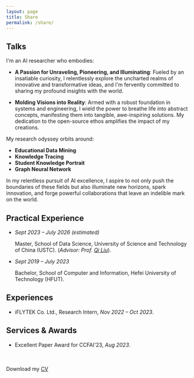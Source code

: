 ```yaml
---
layout: page
title: Share
permalink: /share/
---
```



## Talks

I'm an AI researcher who embodies:

- **A Passion for Unraveling, Pioneering, and Illuminating**: Fueled by an insatiable curiosity, I relentlessly explore the uncharted realms of innovative and transformative ideas, and I'm fervently committed to sharing my profound insights with the world.

- **Molding Visions into Reality**: Armed with a robust foundation in systems and engineering, I wield the power to breathe life into abstract concepts, manifesting them into tangible, awe-inspiring solutions. My dedication to the open-source ethos amplifies the impact of my creations.

My research odyssey orbits around:
- **Educational Data Mining**
- **Knowledge Tracing**
- **Student Knowledge Portrait**
- **Graph Neural Network**

In my relentless pursuit of AI excellence, I aspire to not only push the boundaries of these fields but also illuminate new horizons, spark innovation, and forge powerful collaborations that leave an indelible mark on the world.

## Practical Experience

- _Sept 2023 – July 2026 (estimated)_

  Master, School of Data Science,  University of Science and Technology of China (USTC). (_Advisor: Prof. [Qi Liu](http://staff.ustc.edu.cn/~qiliuql/)_).

- _Sept 2019 – July 2023_

  Bachelor, School of Computer and Information, Hefei University of Technology (HFUT).

## Experiences

- iFLYTEK Co. Ltd., Research Intern, _Nov 2022 – Oct 2023_.


## Services & Awards

- Excellent Paper Award for CCFAI'23, _Aug 2023_.



<br>
<br>
Download my <a href="https://github.com/sosweetzhang/sosweetzhang.github.io/blob/main/profile.jpg" download="Zhang Haotian">CV</a><br>
<br>
